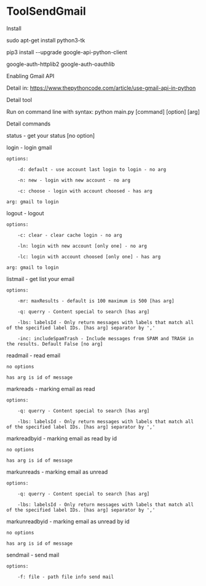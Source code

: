 # ToolSendGmail
Install

sudo apt-get install python3-tk 

pip3 install --upgrade google-api-python-client

google-auth-httplib2 google-auth-oauthlib

Enabling Gmail API

Detail in: https://www.thepythoncode.com/article/use-gmail-api-in-python

Detail tool

Run on command line with syntax: python main.py [command] [option] [arg]

Detail commands

status - get your status [no option]


login - login gmail

    options:

        -d: default - use account last login to login - no arg

        -n: new - login with new account - no arg

        -c: choose - login with account choosed - has arg

    arg: gmail to login


logout - logout

    options:

        -c: clear - clear cache login - no arg

        -ln: login with new account [only one] - no arg

        -lc: login with account choosed [only one] - has arg

    arg: gmail to login


listmail - get list your email

    options:

        -mr: maxResults - default is 100 maximum is 500 [has arg]

        -q: querry - Content special to search [has arg]
        
        -lbs: labelsId - Only return messages with labels that match all of the specified label IDs. [has arg] separator by ','

        -inc: includeSpamTrash - Include messages from SPAM and TRASH in the results. Default False [no arg]


readmail - read email

    no options

    has arg is id of message


markreads - marking email as read

    options:

        -q: querry - Content special to search [has arg]

        -lbs: labelsId - Only return messages with labels that match all of the specified label IDs. [has arg] separator by ','


markreadbyid - marking email as read by id

    no options

    has arg is id of message


markunreads - marking email as unread

    options:

        -q: querry - Content special to search [has arg]

        -lbs: labelsId - Only return messages with labels that match all of the specified label IDs. [has arg] separator by ','


markunreadbyid - marking email as unread by id

    no options

    has arg is id of message


sendmail - send mail

    options:

        -f: file - path file info send mail 
        